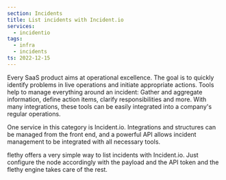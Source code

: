 ```yaml
---
section: Incidents
title: List incidents with Incident.io
services:
  - incidentio
tags:
  - infra
  - incidents
ts: 2022-12-15
---
```


Every SaaS product aims at operational excellence. The goal is to quickly identify problems in live operations and initiate appropriate actions. Tools help to manage everything around an incident: Gather and aggregate information, define action items, clarify responsibilities and more. With many integrations, these tools can be easily integrated into a company's regular operations.

One service in this category is Incident.io. Integrations and structures can be managed from the front end, and a powerful API allows incident management to be integrated with all necessary tools.

flethy offers a very simple way to list incidents with Incident.io. Just configure the node accordingly with the payload and the API token and the flethy engine takes care of the rest.

